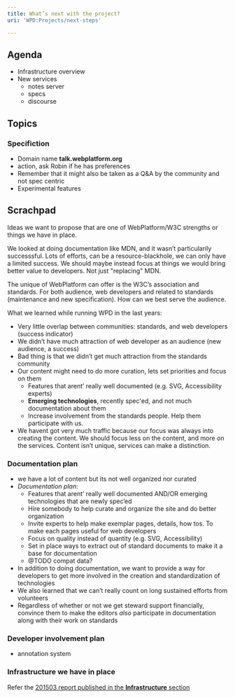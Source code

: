 ```yaml
---
title: What’s next with the project?
uri: 'WPD:Projects/next-steps'

---
```

## <span>Agenda</span>

-   Infrastructure overview
-   New services
    -   notes server
    -   specs
    -   discourse

## <span>Topics</span>

### <span>Specifiction</span>

-   Domain name **talk.webplatform.org**
-   action, ask Robin if he has preferences
-   Remember that it might also be taken as a Q&A by the community and not spec centric
-   Experimental features

## <span>Scrachpad</span>

Ideas we want to propose that are one of WebPlatform/W3C strengths or things we have in place.

We looked at doing documentation like MDN, and it wasn’t particularily successsful. Lots of efforts, can be a resource-blackhole, we can only have a limited success. We should maybe instead focus at things we would bring better value to developers. Not just "replacing" MDN.

The unique of WebPlatform can offer is the W3C’s association and standards. For both audience, web developers and related to standards (maintenance and new specification). How can we best serve the audience.

What we learned while running WPD in the last years:

-   Very little overlap between communities: standards, and web developers (success indicator)
-   We didn’t have much attraction of web developer as an audience (new audience, a success)
-   Bad thing is that we didn’t get much attraction from the standards community
-   Our content might need to do more curation, lets set priorities and focus on them
    -   Features that arent’ really well documented (e.g. SVG, Accessibility experts)
    -   **Emerging technologies**, recently spec'ed, and not much documentation about them
    -   Increase involvement from the standards people. Help them participate with us.
-   We havent got very much traffic because our focus was always into creating the content. We should focus less on the content, and more on the services. Content isn’t unique, services can make a distinction.

### <span>Documentation plan</span>

-   we have a lot of content but its not well organized nor curated
-   *Documentation plan*:
    -   Features that arent’ really well documented AND/OR emerging technologies that are newly spec’ed
    -   Hire somebody to help curate and organize the site and do better organization
    -   Invite experts to help make exemplar pages, details, how tos. To make each pages useful for web developers
    -   Focus on quality instead of quantity (e.g. SVG, Accessibility)
    -   Set in place ways to extract out of standard documents to make it a base for documentation
    -   @TODO compat data?
-   In addition to doing documentation, we want to provide a way for developers to get more involved in the creation and standardization of technologies
-   We also learned that we can’t really count on long sustained efforts from volunteers
-   Regardless of whether or not we get steward support financially, convince them to make the editors *also* participate in documentation along with their work on standards

### <span>Developer involvement plan</span>

-   annotation system

### <span>Infrastructure we have in place</span>

Refer the [201503 report published in the **Infrastructure** section](/WPD:Infrastructure/reports/201503)